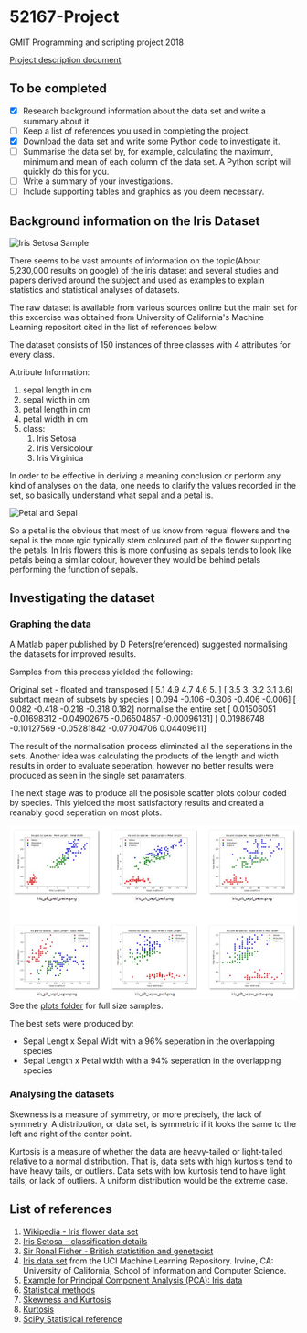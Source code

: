 <!-- https://guides.github.com/features/mastering-markdown/ -->
# 52167-Project
GMIT Programming and scripting project 2018

[Project description document](doc/GMIT_Project_Description.pdf)

## To be completed

- [x] Research background information about the data set and write a summary about it.
- [ ] Keep a list of references you used in completing the project.
- [X] Download the data set and write some Python code to investigate it.
- [ ] Summarise the data set by, for example, calculating the maximum, minimum and mean of each column of the data set. A Python script will quickly do this for you.
- [ ] Write a summary of your investigations.
- [ ] Include supporting tables and graphics as you deem necessary.

## Background information on the Iris Dataset
![Iris Setosa Sample](http://www.twofrog.com/images/iris38a.jpg)

There seems to be vast amounts of information on the topic(About 5,230,000 results on google) of the iris dataset and several studies and papers derived around the subject and used as examples to explain statistics and statistical analyses of datasets.

The raw dataset is available from various sources online but the main set for this excercise was obtained from University of California's Machine Learning repositort cited in the list of references below.

The dataset consists of 150 instances of three classes with 4 attributes for every class.

Attribute Information:
1. sepal length in cm
1. sepal width in cm
1. petal length in cm
1. petal width in cm
1. class: 
   1. Iris Setosa
   1. Iris Versicolour
   1. Iris Virginica

In order to be effective in deriving a meaning conclusion or perform any kind of analyses on the data, one needs to clarify the values recorded in the set, so basically understand what sepal and a petal is.

![Petal and Sepal](https://www.wpclipart.com/plants/diagrams/plant_parts/petal_sepal_label.png)

So a petal is the obvious that most of us know from regual flowers and the sepal is the more rgid typically stem coloured part of the flower supporting the petals. In Iris flowers this is more confusing as sepals tends to look like petals being a similar colour, however they would be behind petals performing the function of sepals.

## Investigating the dataset
### Graphing the data

A Matlab paper published by D Peters(referenced) suggested normalising the datasets for improved results.

Samples from this process yielded the following:

Original set - floated and transposed
[ 5.1  4.9  4.7  4.6  5. ]
[ 3.5  3.   3.2  3.1  3.6]
subrtact mean of subsets by species
[ 0.094 -0.106 -0.306 -0.406 -0.006]
[ 0.082 -0.418 -0.218 -0.318  0.182]
normalise the entire set
[ 0.01506051 -0.01698312 -0.04902675 -0.06504857 -0.00096131]
[ 0.01986748 -0.10127569 -0.05281842 -0.07704706  0.04409611]

The result of the normalisation process eliminated all the seperations in the sets. Another idea was calculating the products of the length and width results in order to evaluate seperation, however no better results were produced as seen in the single set paramaters.

The next stage was to produce all the posisble scatter plots colour coded by species. This yielded the most satisfactory results and created a reanably good seperation on most plots.

![Scatter Plots](samples/Capture.JPG)
See the [plots folder](plots/) for full size samples.

The best sets were produced by:
* Sepal Lengt x Sepal Widt with a 96% seperation in the overlapping species
* Sepal Length x Petal width with a 94% seperation in the overlapping species

### Analysing the datasets

Skewness is a measure of symmetry, or more precisely, the lack of symmetry. A distribution, or data set, is symmetric if it looks the same to the left and right of the center point. 

Kurtosis is a measure of whether the data are heavy-tailed or light-tailed relative to a normal distribution. That is, data sets with high kurtosis tend to have heavy tails, or outliers. Data sets with low kurtosis tend to have light tails, or lack of outliers. A uniform distribution would be the extreme case. 



## List of references
1. [Wikipedia - Iris flower data set](https://en.wikipedia.org/wiki/Iris_flower_data_set)
1. [Iris Setosa - classification details](https://alchetron.com/Iris-setosa)
1. [Sir Ronal Fisher - British statistition and genetecist](https://en.wikipedia.org/wiki/Ronald_Fisher)
1. [Iris data set](https://archive.ics.uci.edu/ml/datasets/iris) from the UCI Machine Learning Repository. Irvine, CA: University of California, School of Information and Computer Science.
1. [Example for Principal Component Analysis (PCA): Iris data](https://www.math.umd.edu/~petersd/666/html/iris_pca.html)
1. [Statistical methods](https://www.encyclopedia.com/computing/dictionaries-thesauruses-pictures-and-press-releases/statistical-methods)
1. [Skewness and Kurtosis](https://www.itl.nist.gov/div898/handbook/eda/section3/eda35b.htm)
1. [Kurtosis](https://en.wikipedia.org/wiki/Kurtosis)
1. [SciPy Statistical reference](https://docs.scipy.org/doc/scipy/reference/generated/scipy.stats.describe.html)

